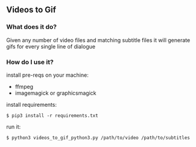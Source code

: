 Videos to Gif
---

### What does it do?

Given any number of video files and matching subtitle files it will generate gifs for every single line of dialogue

### How do I use it?

install pre-reqs on your machine:
* ffmpeg
* imagemagick or graphicsmagick

install requirements:

```
$ pip3 install -r requirements.txt
```

run it:

```
$ python3 videos_to_gif_python3.py /path/to/video /path/to/subtitles
```
